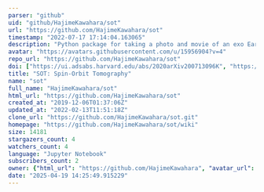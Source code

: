 ```yaml
---
parser: "github"
uid: "github/HajimeKawahara/sot"
url: "https://github.com/HajimeKawahara/sot"
timestamp: "2022-07-17 17:14:04.163065"
description: "Python package for taking a photo and movie of an exo Earth"
avatar: "https://avatars.githubusercontent.com/u/15956904?v=4"
repo_url: "https://github.com/HajimeKawahara/sot"
doi: ["https://ui.adsabs.harvard.edu/abs/2020arXiv200713096K", "https://ui.adsabs.harvard.edu/abs/2020ascl.soft08004K/abstract"]
title: "SOT: Spin-Orbit Tomography"
name: "sot"
full_name: "HajimeKawahara/sot"
html_url: "https://github.com/HajimeKawahara/sot"
created_at: "2019-12-06T01:37:06Z"
updated_at: "2022-02-13T11:51:18Z"
clone_url: "https://github.com/HajimeKawahara/sot.git"
homepage: "https://github.com/HajimeKawahara/sot/wiki"
size: 14181
stargazers_count: 4
watchers_count: 4
language: "Jupyter Notebook"
subscribers_count: 2
owner: {"html_url": "https://github.com/HajimeKawahara", "avatar_url": "https://avatars.githubusercontent.com/u/15956904?v=4", "login": "HajimeKawahara", "type": "User"}
date: "2025-04-19 14:25:49.915229"
---
```

